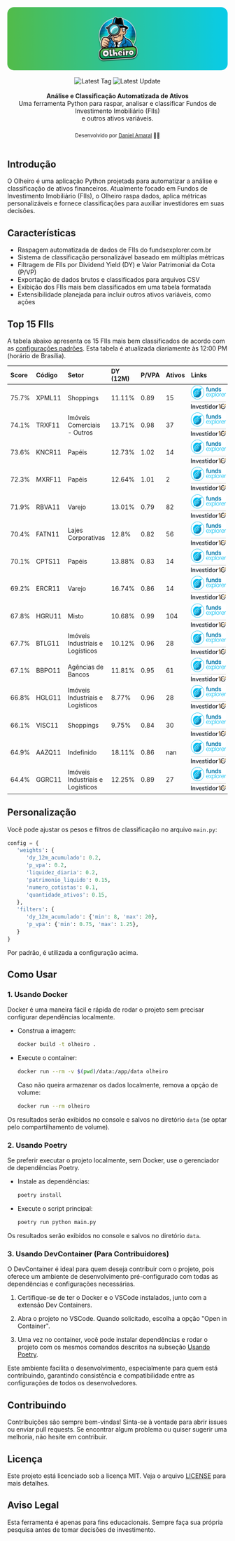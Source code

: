<img alt="Olheiro banner" src=".github/banner.png" style="border-radius: 15px; max-width: 100%; height: auto; display: block; margin: 0 0 16px 0;"/>
<div align="center">
    <img src="https://img.shields.io/github/v/tag/damarals/olheiro?color=success&label=" alt="Latest Tag" />
    <img src="https://img.shields.io/github/last-commit/damarals/olheiro/main?path=README.md&label=%C3%BAltima%20atualiza%C3%A7%C3%A3o&color=blue" alt="Latest Update" >
</div>
<br />
<div align="center"><strong>Análise e Classificação Automatizada de Ativos</strong></div>
<div align="center">Uma ferramenta Python para raspar, analisar e classificar Fundos de Investimento Imobiliário (FIIs)<br/> e outros ativos variáveis.</div>
<br />
<div align="center">
  <sub>Desenvolvido por <a href="https://github.com/damarals">Daniel Amaral</a> 👨‍💻</sub>
</div>
<br />

## Introdução

O Olheiro é uma aplicação Python projetada para automatizar a análise e classificação de ativos financeiros. Atualmente focado em Fundos de Investimento Imobiliário (FIIs), o Olheiro raspa dados, aplica métricas personalizáveis e fornece classificações para auxiliar investidores em suas decisões.

## Características

- Raspagem automatizada de dados de FIIs do fundsexplorer.com.br
- Sistema de classificação personalizável baseado em múltiplas métricas
- Filtragem de FIIs por Dividend Yield (DY) e Valor Patrimonial da Cota (P/VP)
- Exportação de dados brutos e classificados para arquivos CSV
- Exibição dos FIIs mais bem classificados em uma tabela formatada
- Extensibilidade planejada para incluir outros ativos variáveis, como ações

## Top 15 FIIs

A tabela abaixo apresenta os 15 FIIs mais bem classificados de acordo com as [configurações padrões](#personalização). Esta tabela é atualizada diariamente às 12:00 PM (horário de Brasília).

| Score   | Código   | Setor                            | DY (12M)   | P/VPA   | Ativos   | Links                                                                                                                                                                                                                                                                                                                                                                                                                                                                                                                                                                                             |
|:--------|:---------|:---------------------------------|:-----------|:--------|:---------|:--------------------------------------------------------------------------------------------------------------------------------------------------------------------------------------------------------------------------------------------------------------------------------------------------------------------------------------------------------------------------------------------------------------------------------------------------------------------------------------------------------------------------------------------------------------------------------------------------|
| 75.7%   | XPML11   | Shoppings                        | 11.11%     | 0.89    | 15       | <div style="display:flex;flex-direction:column;align-items:center;justify-content:center;gap:2px;"><a href="https://www.fundsexplorer.com.br/funds/xpml11" target="_blank"><img src="https://raw.githubusercontent.com/damarals/olheiro/main/.github/fundsexplorer-logo.png" alt="Fundsexplorer" height="32"></a><div style="width:80px;height:1px;background-color:#ccc;"></div><a href="https://www.investidor10.com.br/fiis/xpml11" target="_blank"><img src="https://raw.githubusercontent.com/damarals/olheiro/main/.github/investidor10-logo.png" alt="Investidor10" height="12"></a></div> |
| 74.1%   | TRXF11   | Imóveis Comerciais - Outros      | 13.71%     | 0.98    | 37       | <div style="display:flex;flex-direction:column;align-items:center;justify-content:center;gap:2px;"><a href="https://www.fundsexplorer.com.br/funds/trxf11" target="_blank"><img src="https://raw.githubusercontent.com/damarals/olheiro/main/.github/fundsexplorer-logo.png" alt="Fundsexplorer" height="32"></a><div style="width:80px;height:1px;background-color:#ccc;"></div><a href="https://www.investidor10.com.br/fiis/trxf11" target="_blank"><img src="https://raw.githubusercontent.com/damarals/olheiro/main/.github/investidor10-logo.png" alt="Investidor10" height="12"></a></div> |
| 73.6%   | KNCR11   | Papéis                           | 12.73%     | 1.02    | 14       | <div style="display:flex;flex-direction:column;align-items:center;justify-content:center;gap:2px;"><a href="https://www.fundsexplorer.com.br/funds/kncr11" target="_blank"><img src="https://raw.githubusercontent.com/damarals/olheiro/main/.github/fundsexplorer-logo.png" alt="Fundsexplorer" height="32"></a><div style="width:80px;height:1px;background-color:#ccc;"></div><a href="https://www.investidor10.com.br/fiis/kncr11" target="_blank"><img src="https://raw.githubusercontent.com/damarals/olheiro/main/.github/investidor10-logo.png" alt="Investidor10" height="12"></a></div> |
| 72.3%   | MXRF11   | Papéis                           | 12.64%     | 1.01    | 2        | <div style="display:flex;flex-direction:column;align-items:center;justify-content:center;gap:2px;"><a href="https://www.fundsexplorer.com.br/funds/mxrf11" target="_blank"><img src="https://raw.githubusercontent.com/damarals/olheiro/main/.github/fundsexplorer-logo.png" alt="Fundsexplorer" height="32"></a><div style="width:80px;height:1px;background-color:#ccc;"></div><a href="https://www.investidor10.com.br/fiis/mxrf11" target="_blank"><img src="https://raw.githubusercontent.com/damarals/olheiro/main/.github/investidor10-logo.png" alt="Investidor10" height="12"></a></div> |
| 71.9%   | RBVA11   | Varejo                           | 13.01%     | 0.79    | 82       | <div style="display:flex;flex-direction:column;align-items:center;justify-content:center;gap:2px;"><a href="https://www.fundsexplorer.com.br/funds/rbva11" target="_blank"><img src="https://raw.githubusercontent.com/damarals/olheiro/main/.github/fundsexplorer-logo.png" alt="Fundsexplorer" height="32"></a><div style="width:80px;height:1px;background-color:#ccc;"></div><a href="https://www.investidor10.com.br/fiis/rbva11" target="_blank"><img src="https://raw.githubusercontent.com/damarals/olheiro/main/.github/investidor10-logo.png" alt="Investidor10" height="12"></a></div> |
| 70.4%   | FATN11   | Lajes Corporativas               | 12.8%      | 0.82    | 56       | <div style="display:flex;flex-direction:column;align-items:center;justify-content:center;gap:2px;"><a href="https://www.fundsexplorer.com.br/funds/fatn11" target="_blank"><img src="https://raw.githubusercontent.com/damarals/olheiro/main/.github/fundsexplorer-logo.png" alt="Fundsexplorer" height="32"></a><div style="width:80px;height:1px;background-color:#ccc;"></div><a href="https://www.investidor10.com.br/fiis/fatn11" target="_blank"><img src="https://raw.githubusercontent.com/damarals/olheiro/main/.github/investidor10-logo.png" alt="Investidor10" height="12"></a></div> |
| 70.1%   | CPTS11   | Papéis                           | 13.88%     | 0.83    | 14       | <div style="display:flex;flex-direction:column;align-items:center;justify-content:center;gap:2px;"><a href="https://www.fundsexplorer.com.br/funds/cpts11" target="_blank"><img src="https://raw.githubusercontent.com/damarals/olheiro/main/.github/fundsexplorer-logo.png" alt="Fundsexplorer" height="32"></a><div style="width:80px;height:1px;background-color:#ccc;"></div><a href="https://www.investidor10.com.br/fiis/cpts11" target="_blank"><img src="https://raw.githubusercontent.com/damarals/olheiro/main/.github/investidor10-logo.png" alt="Investidor10" height="12"></a></div> |
| 69.2%   | ERCR11   | Varejo                           | 16.74%     | 0.86    | 14       | <div style="display:flex;flex-direction:column;align-items:center;justify-content:center;gap:2px;"><a href="https://www.fundsexplorer.com.br/funds/ercr11" target="_blank"><img src="https://raw.githubusercontent.com/damarals/olheiro/main/.github/fundsexplorer-logo.png" alt="Fundsexplorer" height="32"></a><div style="width:80px;height:1px;background-color:#ccc;"></div><a href="https://www.investidor10.com.br/fiis/ercr11" target="_blank"><img src="https://raw.githubusercontent.com/damarals/olheiro/main/.github/investidor10-logo.png" alt="Investidor10" height="12"></a></div> |
| 67.8%   | HGRU11   | Misto                            | 10.68%     | 0.99    | 104      | <div style="display:flex;flex-direction:column;align-items:center;justify-content:center;gap:2px;"><a href="https://www.fundsexplorer.com.br/funds/hgru11" target="_blank"><img src="https://raw.githubusercontent.com/damarals/olheiro/main/.github/fundsexplorer-logo.png" alt="Fundsexplorer" height="32"></a><div style="width:80px;height:1px;background-color:#ccc;"></div><a href="https://www.investidor10.com.br/fiis/hgru11" target="_blank"><img src="https://raw.githubusercontent.com/damarals/olheiro/main/.github/investidor10-logo.png" alt="Investidor10" height="12"></a></div> |
| 67.7%   | BTLG11   | Imóveis Industriais e Logísticos | 10.12%     | 0.96    | 28       | <div style="display:flex;flex-direction:column;align-items:center;justify-content:center;gap:2px;"><a href="https://www.fundsexplorer.com.br/funds/btlg11" target="_blank"><img src="https://raw.githubusercontent.com/damarals/olheiro/main/.github/fundsexplorer-logo.png" alt="Fundsexplorer" height="32"></a><div style="width:80px;height:1px;background-color:#ccc;"></div><a href="https://www.investidor10.com.br/fiis/btlg11" target="_blank"><img src="https://raw.githubusercontent.com/damarals/olheiro/main/.github/investidor10-logo.png" alt="Investidor10" height="12"></a></div> |
| 67.1%   | BBPO11   | Agências de Bancos               | 11.81%     | 0.95    | 61       | <div style="display:flex;flex-direction:column;align-items:center;justify-content:center;gap:2px;"><a href="https://www.fundsexplorer.com.br/funds/bbpo11" target="_blank"><img src="https://raw.githubusercontent.com/damarals/olheiro/main/.github/fundsexplorer-logo.png" alt="Fundsexplorer" height="32"></a><div style="width:80px;height:1px;background-color:#ccc;"></div><a href="https://www.investidor10.com.br/fiis/bbpo11" target="_blank"><img src="https://raw.githubusercontent.com/damarals/olheiro/main/.github/investidor10-logo.png" alt="Investidor10" height="12"></a></div> |
| 66.8%   | HGLG11   | Imóveis Industriais e Logísticos | 8.77%      | 0.96    | 28       | <div style="display:flex;flex-direction:column;align-items:center;justify-content:center;gap:2px;"><a href="https://www.fundsexplorer.com.br/funds/hglg11" target="_blank"><img src="https://raw.githubusercontent.com/damarals/olheiro/main/.github/fundsexplorer-logo.png" alt="Fundsexplorer" height="32"></a><div style="width:80px;height:1px;background-color:#ccc;"></div><a href="https://www.investidor10.com.br/fiis/hglg11" target="_blank"><img src="https://raw.githubusercontent.com/damarals/olheiro/main/.github/investidor10-logo.png" alt="Investidor10" height="12"></a></div> |
| 66.1%   | VISC11   | Shoppings                        | 9.75%      | 0.84    | 30       | <div style="display:flex;flex-direction:column;align-items:center;justify-content:center;gap:2px;"><a href="https://www.fundsexplorer.com.br/funds/visc11" target="_blank"><img src="https://raw.githubusercontent.com/damarals/olheiro/main/.github/fundsexplorer-logo.png" alt="Fundsexplorer" height="32"></a><div style="width:80px;height:1px;background-color:#ccc;"></div><a href="https://www.investidor10.com.br/fiis/visc11" target="_blank"><img src="https://raw.githubusercontent.com/damarals/olheiro/main/.github/investidor10-logo.png" alt="Investidor10" height="12"></a></div> |
| 64.9%   | AAZQ11   | Indefinido                       | 18.11%     | 0.86    | nan      | <div style="display:flex;flex-direction:column;align-items:center;justify-content:center;gap:2px;"><a href="https://www.fundsexplorer.com.br/funds/aazq11" target="_blank"><img src="https://raw.githubusercontent.com/damarals/olheiro/main/.github/fundsexplorer-logo.png" alt="Fundsexplorer" height="32"></a><div style="width:80px;height:1px;background-color:#ccc;"></div><a href="https://www.investidor10.com.br/fiis/aazq11" target="_blank"><img src="https://raw.githubusercontent.com/damarals/olheiro/main/.github/investidor10-logo.png" alt="Investidor10" height="12"></a></div> |
| 64.4%   | GGRC11   | Imóveis Industriais e Logísticos | 12.25%     | 0.89    | 27       | <div style="display:flex;flex-direction:column;align-items:center;justify-content:center;gap:2px;"><a href="https://www.fundsexplorer.com.br/funds/ggrc11" target="_blank"><img src="https://raw.githubusercontent.com/damarals/olheiro/main/.github/fundsexplorer-logo.png" alt="Fundsexplorer" height="32"></a><div style="width:80px;height:1px;background-color:#ccc;"></div><a href="https://www.investidor10.com.br/fiis/ggrc11" target="_blank"><img src="https://raw.githubusercontent.com/damarals/olheiro/main/.github/investidor10-logo.png" alt="Investidor10" height="12"></a></div> |

## Personalização

Você pode ajustar os pesos e filtros de classificação no arquivo `main.py`:

```python
config = {
   'weights': {
      'dy_12m_acumulado': 0.2,
      'p_vpa': 0.2,
      'liquidez_diaria': 0.2,
      'patrimonio_liquido': 0.15,
      'numero_cotistas': 0.1,
      'quantidade_ativos': 0.15,
   },
   'filters': {
      'dy_12m_acumulado': {'min': 8, 'max': 20},
      'p_vpa': {'min': 0.75, 'max': 1.25},
   }
}
```

Por padrão, é utilizada a configuração acima.

## Como Usar

### 1. Usando Docker
Docker é uma maneira fácil e rápida de rodar o projeto sem precisar configurar dependências localmente.

   - Construa a imagem:
      ```bash
      docker build -t olheiro .
      ```

   - Execute o container:
      ```bash
      docker run --rm -v $(pwd)/data:/app/data olheiro
      ```
      Caso não queira armazenar os dados localmente, remova a opção de volume:
      ```bash
      docker run --rm olheiro
      ```

   Os resultados serão exibidos no console e salvos no diretório `data` (se optar pelo compartilhamento de volume). 

### 2. Usando Poetry
Se preferir executar o projeto localmente, sem Docker, use o gerenciador de dependências Poetry.

   - Instale as dependências:
      ```bash
      poetry install
      ```

   - Execute o script principal:
      ```bash
      poetry run python main.py
      ```

   Os resultados serão exibidos no console e salvos no diretório `data`.

### 3. Usando DevContainer (Para Contribuidores)
O DevContainer é ideal para quem deseja contribuir com o projeto, pois oferece um ambiente de desenvolvimento pré-configurado com todas as dependências e configurações necessárias.

1. Certifique-se de ter o Docker e o VSCode instalados, junto com a extensão Dev Containers.

2. Abra o projeto no VSCode. Quando solicitado, escolha a opção "Open in Container".

3. Uma vez no container, você pode instalar dependências e rodar o projeto com os mesmos comandos descritos na subseção [Usando Poetry](#2-usando-poetry).

Este ambiente facilita o desenvolvimento, especialmente para quem está contribuindo, garantindo consistência e compatibilidade entre as configurações de todos os desenvolvedores.

## Contribuindo

Contribuições são sempre bem-vindas! Sinta-se à vontade para abrir issues ou enviar pull requests. Se encontrar algum problema ou quiser sugerir uma melhoria, não hesite em contribuir.

## Licença

Este projeto está licenciado sob a licença MIT. Veja o arquivo [LICENSE](LICENSE) para mais detalhes.

## Aviso Legal

Esta ferramenta é apenas para fins educacionais. Sempre faça sua própria pesquisa antes de tomar decisões de investimento.